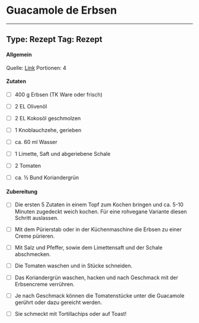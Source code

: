 # Guacamole de Erbsen

---
Type: Rezept
Tag: Rezept
---

#### Allgemein
Quelle: [Link](http://helene-holunder.de/guacamole-ohne-avocado-eine-erbsen-guacamole-ist-lecker-gesund-und-regional/#)
Portionen: 4



#### Zutaten
- [ ] 400 g Erbsen (TK Ware oder frisch)
- [ ] 2 EL Olivenöl
- [ ] 2 EL Kokosöl geschmolzen
- [ ] 1 Knoblauchzehe, gerieben
- [ ] ca. 60 ml Wasser
- [ ] 1 Limette, Saft und abgeriebene Schale
- [ ] 2 Tomaten
- [ ] ca. ½ Bund Koriandergrün



#### Zubereitung
- [ ] Die ersten 5 Zutaten in einem Topf zum Kochen bringen und ca. 5-10 Minuten zugedeckt weich kochen. Für eine rohvegane Variante diesen Schritt auslassen.
- [ ] Mit dem Pürierstab oder in der Küchenmaschine die Erbsen zu einer Creme pürieren.
- [ ] Mit Salz und Pfeffer, sowie dem Limettensaft und der Schale abschmecken.
- [ ] Die Tomaten waschen und in Stücke schneiden.
- [ ] Das Koriandergrün waschen, hacken und nach Geschmack mit der Erbsencreme verrühren.
- [ ] Je nach Geschmack können die Tomatenstücke unter die Guacamole gerührt oder dazu gereicht werden.
- [ ] Sie schmeckt mit Tortillachips oder auf Toast!


